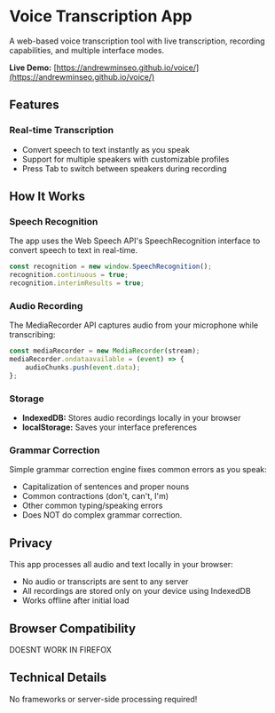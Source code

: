 # Voice Transcription App

A web-based voice transcription tool with live transcription, recording capabilities, and multiple interface modes.

**Live Demo:** [https://andrewminseo.github.io/voice/](https://andrewminseo.github.io/voice/)

## Features

### Real-time Transcription
- Convert speech to text instantly as you speak
- Support for multiple speakers with customizable profiles
- Press Tab to switch between speakers during recording


## How It Works

### Speech Recognition
The app uses the Web Speech API's SpeechRecognition interface to convert speech to text in real-time. 

```javascript
const recognition = new window.SpeechRecognition();
recognition.continuous = true;
recognition.interimResults = true;
```

### Audio Recording
The MediaRecorder API captures audio from your microphone while transcribing:

```javascript
const mediaRecorder = new MediaRecorder(stream);
mediaRecorder.ondataavailable = (event) => {
    audioChunks.push(event.data);
};
```

### Storage
- **IndexedDB:** Stores audio recordings locally in your browser
- **localStorage:** Saves your interface preferences

### Grammar Correction
Simple grammar correction engine fixes common errors as you speak:

- Capitalization of sentences and proper nouns
- Common contractions (don't, can't, I'm)
- Other common typing/speaking errors
- Does NOT do complex grammar correction.

## Privacy

This app processes all audio and text locally in your browser:
- No audio or transcripts are sent to any server
- All recordings are stored only on your device using IndexedDB
- Works offline after initial load

## Browser Compatibility

DOESNT WORK IN FIREFOX


## Technical Details


No frameworks or server-side processing required!
